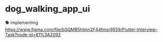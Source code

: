# dog_walking_app_ui

🐕 implementing https://www.figma.com/file/bSQMB5hImn2F44fmsr9559/Flutter-Interview-Task?node-id=61%3A2092
